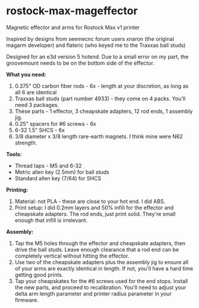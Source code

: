 rostock-max-mageffector
=======================

Magnetic effector and arms for Rostock Max v1 printer

Inspired by designs from seemecnc forum users xnaron (the original magarm
developer) and flateric (who keyed me to the Traxxas ball studs)

Designed for an e3d version 5 hotend.  Due to a small error on my part, the
groovemount needs to be on the bottom side of the effector.

**What you need:**
1. 0.375" OD carbon fiber rods - 6x - length at your discretion, as long as all
6 are identical
2. Traxxas ball studs (part number 4933) - they come on 4 packs.  You'll need 3
packages.
3. These parts - 1 effector, 3 cheapskate adapters, 12 rod ends, 1 assembly jig.
4. 0.25" spacers for #6 screws - 6x
5. 6-32 1.5" SHCS - 6x
6. 3/8 diameter x 3/8 length rare-earth magnets.  I think mine were N62
strength.


**Tools:**
* Thread taps - M5 and 6-32
* Metric allen key (2.5mm) for ball studs
* Standard allen key (7/64) for SHCS

**Printing:**
1. Material: not PLA - these are close to your hot end.  I did ABS.
2. Print setup: I did 0.2mm layers and 50% infill for the effector and
cheapskate adapters.  The rod ends, just print solid.  They're small enough that
infill is irrelevant.

**Assembly:**
1. Tap the M5 holes through the effector and cheapskate adapters, then drive the
ball studs.  Leave enough clearance that a rod end can be completely vertical
without hitting the effector.
2. Use two of the cheapskate adapters plus the assembly jig to ensure all of
your arms are exactly identical in length.  If not, you'll have a hard time
getting good prints.
3. Tap your cheapskates for the #6 screws used for the end stops.  Install the
new parts, and proceed to recalibration.  You'll need to adjust your delta arm
length parameter and printer radius parameter in your firmware.
